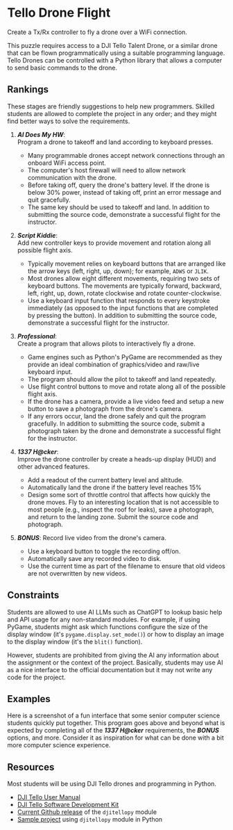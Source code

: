 # Tello Drone Flight #
Create a Tx/Rx controller to fly a drone over a WiFi connection.

This puzzle requires access to a DJI Tello Talent Drone, or a similar drone that can be flown programmatically using a suitable programming language. Tello Drones can be controlled with a Python library that allows a computer to send basic commands to the drone.

## Rankings ##
These stages are friendly suggestions to help new programmers. Skilled students are allowed to complete the project in any order; and they might find better ways to solve the requirements.

1. ***AI Does My HW***:  
   Program a drone to takeoff and land according to keyboard presses. 
   - Many programmable drones accept network connections through an onboard WiFi access point.
   - The computer's host firewall will need to allow network communication with the drone.
   - Before taking off, query the drone's battery level. If the drone is below 30% power, instead of taking off, print an error message and quit gracefully.
   - The same key should be used to takeoff and land.
   In addition to submitting the source code, demonstrate a successful flight for the instructor. 

2. ***Script Kiddie***:  
   Add new controller keys to provide movement and rotation along all possible flight axis.
   - Typically movement relies on keyboard buttons that are arranged like the arrow keys (left, right, up, down); for example, `ADWS` or `JLIK`.
   - Most drones allow eight different movements, requiring two sets of keyboard buttons. The movements are typically forward, backward, left, right, up, down, rotate clockwise and rotate counter-clockwise.
   - Use a keyboard input function that responds to every keystroke immediately (as opposed to the input functions that are completed by pressing the <ENTER> button).
   In addition to submitting the source code, demonstrate a successful flight for the instructor. 

3. ***Professional***:  
   Create a program that allows pilots to interactively fly a drone.
   - Game engines such as Python's PyGame are recommended as they provide an ideal combination of graphics/video and raw/live keyboard input.
   - The program should allow the pilot to takeoff and land repeatedly.
   - Use flight control buttons to move and rotate along all of the possible flight axis.
   - If the drone has a camera, provide a live video feed and setup a new button to save a photograph from the drone's camera.
   - If any errors occur, land the drone safely and quit the program gracefully.
   In addition to submitting the source code, submit a photograph taken by the drone and demonstrate a successful flight for the instructor. 

4. ***1337 H@cker***:  
   Improve the drone controller by create a heads-up display (HUD) and other advanced features.
   - Add a readout of the current battery level and altitude.
   - Automatically land the drone if the battery level reaches 15%
   - Design some sort of throttle control that affects how quickly the drone moves.
   Fly to an interesting location that is not accessible to most people (e.g., inspect the roof for leaks), save a photograph, and return to the landing zone. Submit the source code and photograph.

5. ***BONUS***:
   Record live video from the drone's camera.
   - Use a keyboard button to toggle the recording off/on.
   - Automatically save any recorded video to disk.
   - Use the current time as part of the filename to ensure that old videos are not overwritten by new videos.

## Constraints ##
Students are allowed to use AI LLMs such as ChatGPT to lookup basic help and API usage for any non-standard modules. For example, if using PyGame, students might ask which functions configure the size of the display window (it's `pygame.display.set_mode()`) or how to display an image to the display window (it's the `blit()` function). 

However, students are prohibited from giving the AI any information about the assignment or the context of the project. Basically, students may use AI as a nice interface to the official documentation but it may not write any code for the project.

## Examples ##
Here is a screenshot of a fun interface that some senior computer science students quickly put together. This program goes above and beyond what is expected by completing all of the ***1337 H@cker*** requirements, the ***BONUS*** options, and more. Consider it as inspiration for what can be done with a bit more computer science experience.

## Resources ##
Most students will be using DJI Tello drones and programming in Python.
* [DJI Tello User Manual](https://github.com/prof-tallman/HelloRoboMaster/blob/main/RoboMaster_TT_Tello_Talent_User_Manual_en.pdf)
* [DJI Tello Software Development Kit](https://github.com/prof-tallman/HelloRoboMaster/blob/main/Tello_SDK_3.0_User_Guide_en.pdf)
* [Current Github release](https://github.com/damiafuentes/DJITelloPy) of the `djitellopy` module
* [Sample project](https://github.com/prof-tallman/HelloRoboMaster) using `djitellopy` module in Python
